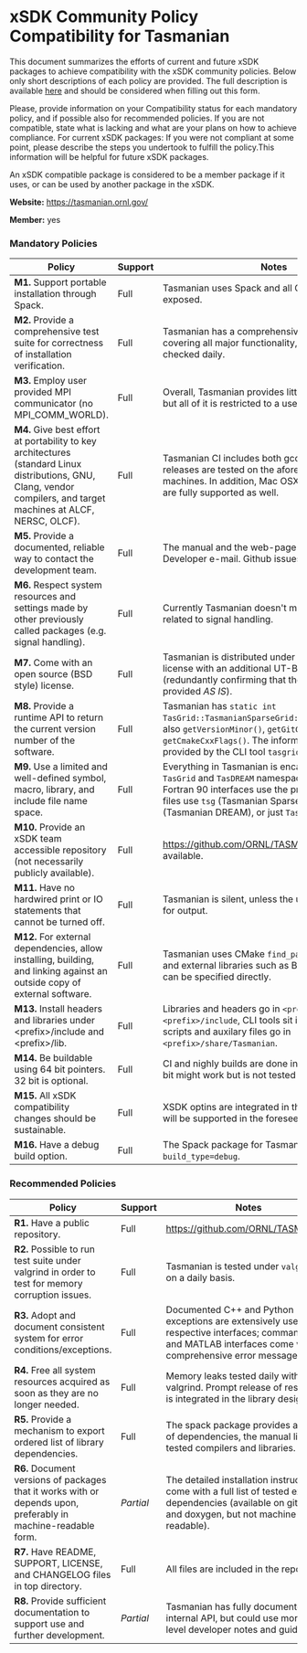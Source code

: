 # xSDK Community Policy Compatibility for Tasmanian

This document summarizes the efforts of current and future xSDK packages to achieve compatibility with the xSDK community policies. Below only short descriptions of each policy are provided. The full description is available [here](https://docs.google.com/document/d/1DCx2Duijb0COESCuxwEEK1j0BPe2cTIJ-AjtJxt3290/edit#heading=h.2hp5zbf0n3o3)
and should be considered when filling out this form.

Please, provide information on your Compatibility status for each mandatory policy, and if possible also for recommended policies.
If you are not compatible, state what is lacking and what are your plans on how to achieve compliance.
For current xSDK packages: If you were not compliant at some point, please describe the steps you undertook to fulfill the policy.This information will be helpful for future xSDK packages.

An xSDK compatible package is considered to be a member package if it uses, or can be used by another package in the xSDK.

**Website:**  https://tasmanian.ornl.gov/

**Member:** yes

### Mandatory Policies

| Policy                 |Support| Notes                   |
|------------------------|-------|-------------------------|
|**M1.** Support portable installation through Spack. |Full| Tasmanian uses Spack and all CMake options are exposed. |
|**M2.** Provide a comprehensive test suite for correctness of installation verification. |Full| Tasmanian has a comprehensive test suites covering all major functionality, code coverage is checked daily. |
|**M3.** Employ user provided MPI communicator (no MPI_COMM_WORLD). |Full| Overall, Tasmanian provides little MPI functionaily, but all of it is restricted to a user specified `MPI_COMM` |
|**M4.** Give best effort at portability to key architectures (standard Linux distributions, GNU, Clang, vendor compilers, and target machines at ALCF, NERSC, OLCF). |Full| Tasmanian CI includes both gcc and clang, all releases are tested on the aforementioned DoE machines. In addition, Mac OSX and MS Windows are fully supported as well. |
|**M5.** Provide a documented, reliable way to contact the development team. |Full| The manual and the web-page list the Lead Developer e-mail. Github issues are also accepted. |
|**M6.** Respect system resources and settings made by other previously called packages (e.g. signal handling). |Full| Currently Tasmanian doesn't modify anything related to signal handling. |
|**M7.** Come with an open source (BSD style) license. |Full| Tasmanian is distributed under 3-Clause BSD license with an additional UT-Battelle disclaimer (redundantly confirming that the software is provided *AS IS*). |
|**M8.** Provide a runtime API to return the current version number of the software. |Full| Tasmanian has `static int TasGrid::TasmanianSparseGrid::getVersionMajor()`, also `getVersionMinor()`, `getGitCommitHash()`, and `getCmakeCxxFlags()`. The information is also provided by the CLI tool `tasgrid -version`. |
|**M9.** Use a limited and well-defined symbol, macro, library, and include file name space. |Full| Everything in Tasmanian is encapsulated in C++ `TasGrid` and `TasDREAM` namespaces, the ANSI C and Fortran 90 interfaces use the prefix `tsg`. Similarly, files use `tsg` (Tasmanian Sparse Grids) `tdr` (Tasmanian DREAM), or just `Tasmanian` prefixes. |
|**M10.** Provide an xSDK team accessible repository (not necessarily publicly available). |Full| https://github.com/ORNL/TASMANIAN is publicly available. |
|**M11.** Have no hardwired print or IO statements that cannot be turned off. |Full| Tasmanian is silent, unless the user explicitly asks for output. |
|**M12.** For external dependencies, allow installing, building, and linking against an outside copy of external software. |Full| Tasmanian uses CMake `find_package()` modules, and external libraries such as BLAS and MAGMA can be specified directly. |
|**M13.** Install headers and libraries under \<prefix\>/include and \<prefix\>/lib. |Full| Libraries and headers go in `<prefix>/lib` and `<prefix>/include`, CLI tools sit in `<prefix>/bin`, scripts and auxilary files go in `<prefix>/share/Tasmanian`. |
|**M14.** Be buildable using 64 bit pointers. 32 bit is optional. |Full| CI and nighly builds are done in 64-bit mode, 32-bit might work but is not tested or supported. |
|**M15.** All xSDK compatibility changes should be sustainable. |Full| XSDK optins are integrated in the build system and will be supported in the foreseeable futire. |
|**M16.** Have a debug build option. |Full| The Spack package for Tasmanian accepts `build_type=debug`. |

### Recommended Policies

| Policy                 |Support| Notes                   |
|------------------------|-------|-------------------------|
|**R1.** Have a public repository. |Full| https://github.com/ORNL/TASMANIAN  |
|**R2.** Possible to run test suite under valgrind in order to test for memory corruption issues. |Full| Tasmanian is tested under `valgrind` on a daily basis. |
|**R3.** Adopt and document consistent system for error conditions/exceptions. |Full| Documented C++ and Python exceptions are extensively used in the respective interfaces; command line and MATLAB interfaces come with comprehensive error messages. |
|**R4.** Free all system resources acquired as soon as they are no longer needed. |Full| Memory leaks tested daily with valgrind. Prompt release of resource is integrated in the library design. |
|**R5.** Provide a mechanism to export ordered list of library dependencies. |Full| The spack package provides a full list of dependencies, the manual lists all tested compilers and libraries. |
|**R6.** Document versions of packages that it works with or depends upon, preferably in machine-readable form. |*Partial*| The detailed installation instructions come with a full list of tested external dependencies (available on github and doxygen, but not machine readable). |
|**R7.** Have README, SUPPORT, LICENSE, and CHANGELOG files in top directory. |Full| All files are included in the repository. |
|**R8.** Provide sufficient documentation to support use and further development. |*Partial*| Tasmanian has fully documented internal API, but could use more high level developer notes and guidelines. |
